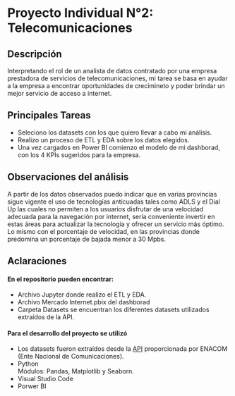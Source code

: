 
# Proyecto Individual N°2: Telecomunicaciones

## Descripción

Interpretando el rol de un analista de datos contratado por una empresa prestadora de servicios de telecomunicaciones, mi tarea se basa en ayudar a la empresa a encontrar oportunidades de crecimineto y poder brindar un mejor servicio de acceso a internet.

##  Principales Tareas

- Seleciono los datasets con los que quiero llevar a cabo mi análisis. 
- Realizo un proceso de ETL y EDA sobre los datos elegidos. 
- Una vez cargados en Power BI comienzo el modelo de mi dashborad, con los 4 KPIs sugeridos para la empresa. 

## Observaciones del análisis

A partir de los datos observados puedo indicar que en varias provincias sigue vigente el uso de tecnologías anticuadas tales como ADLS y el Dial Up las cuales no permiten a los usuarios disfrutar de una velocidad adecuada para la navegación por internet, sería conveniente invertir en estas áreas para actualizar la tecnología y ofrecer un servicio más óptimo. Lo mismo con el porcentaje de velocidad, en las provincias donde predomina un porcentaje de bajada menor a 30 Mpbs.

## Aclaraciones

#### En el repositorio pueden encontrar:  
- Archivo Jupyter donde realizo el ETL y EDA.
- Archivo Mercado Internet.pbix del dashborad
- Carpeta Datasets se encuentran los diferentes datasets utilizados extraídos de la API.

#### Para el desarrollo del proyecto se utilizó
* Los datasets fueron extraídos desde la [API](https://datosabiertos.enacom.gob.ar/home) proporcionada por ENACOM (Ente Nacional de Comunicaciones).
* Python  
    Módulos: Pandas, Matplotlib y Seaborn.
* Visual Studio Code
* Porwer BI
